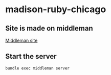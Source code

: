 # madison-ruby-chicago

## Site is made on middleman
[Middleman site](https://middlemanapp.com)

## Start the server
`bundle exec middleman server`
